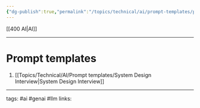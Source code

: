 ```yaml
---
{"dg-publish":true,"permalink":"/topics/technical/ai/prompt-templates/prompt-templates/"}
---
```


[[400 AI\|AI]]

---

# Prompt templates
1. [[Topics/Technical/AI/Prompt templates/System Design Interview\|System Design Interview]]

---
tags: #ai #genai #llm
links: